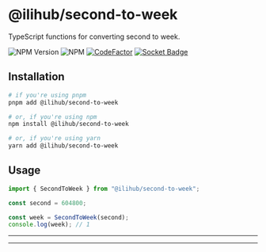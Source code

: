# @ilihub/second-to-week

TypeScript functions for converting second to week.

![NPM Version](https://img.shields.io/npm/v/%40ilihub%2Fsecond-to-week?color=33cd56&logo=npm)
![NPM](https://img.shields.io/npm/l/%40ilihub%2Fsecond-to-week)
[![CodeFactor](https://www.codefactor.io/repository/github/ilihub/npm/badge)](https://www.codefactor.io/repository/github/ilihub/npm)
[![Socket Badge](https://socket.dev/api/badge/npm/package/@ilihub/second-to-week)](https://socket.dev/npm/package/@ilihub/second-to-week)

## Installation

```bash
# if you're using pnpm
pnpm add @ilihub/second-to-week

# or, if you're using npm
npm install @ilihub/second-to-week

# or, if you're using yarn
yarn add @ilihub/second-to-week
```

## Usage

```javascript
import { SecondToWeek } from "@ilihub/second-to-week";

const second = 604800;

const week = SecondToWeek(second);
console.log(week); // 1
```

---

<!-- sponsors_and_backers_section_start -->

<!-- sponsors_and_backers_section_end -->

---
